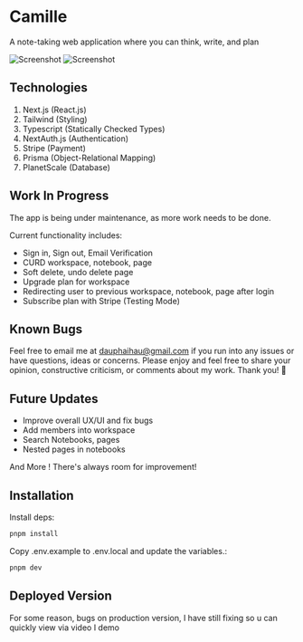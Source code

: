 # Camille
A note-taking web application where you can think, write, and plan

![Screenshot](./public/images/preview/screen1.png)
![Screenshot](./public/images/preview/screen2.png)

## Technologies
1. Next.js (React.js)
2. Tailwind (Styling)
3. Typescript (Statically Checked Types)
4. NextAuth.js (Authentication)
5. Stripe (Payment)
6. Prisma (Object-Relational Mapping)
7. PlanetScale (Database)

## Work In Progress
The app is being under maintenance, as more work needs to be done.

Current functionality includes:
- Sign in, Sign out, Email Verification
- CURD workspace, notebook, page
- Soft delete, undo delete page
- Upgrade plan for workspace
- Redirecting user to previous workspace, notebook, page after login
- Subscribe plan with Stripe (Testing Mode)

## Known Bugs
Feel free to email me at dauphaihau@gmail.com if you run into any issues or have questions, ideas or concerns. Please enjoy
and feel free to share your opinion, constructive criticism, or comments about my work. Thank you! 🙂

## Future Updates
- Improve overall UX/UI and fix bugs
- Add members into workspace
- Search Notebooks, pages
- Nested pages in notebooks


And More ! There's always room for improvement!

## Installation
Install deps:
```bash
pnpm install
```

Copy .env.example to .env.local and update the variables.:
```bash
pnpm dev
```

## Deployed Version
For some reason, bugs on production version, I have still fixing so u can quickly view via video I demo

[//]: # (## Deployed Version)
[//]: # (<a href="">Visit the live app</a>)
